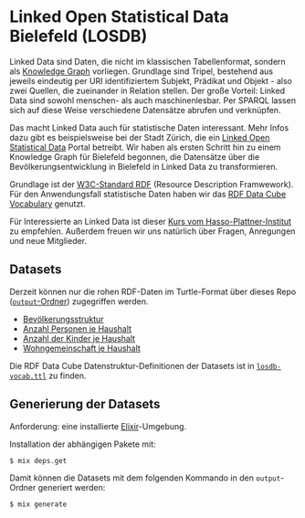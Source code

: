 # Linked Open Statistical Data Bielefeld (LOSDB)

Linked Data sind Daten, die nicht im klassischen Tabellenformat, sondern als [Knowledge Graph](https://en.wikipedia.org/wiki/Knowledge_graph) vorliegen. Grundlage sind Tripel, bestehend aus jeweils eindeutig per URI identifiziertem Subjekt, Prädikat und Objekt - also zwei Quellen, die zueinander in Relation stellen. Der große Vorteil: Linked Data sind sowohl menschen- als auch maschinenlesbar. Per SPARQL lassen sich auf diese Weise verschiedene Datensätze abrufen und verknüpfen.

Das macht Linked Data auch für statistische Daten interessant. Mehr Infos dazu gibt es beispielsweise bei der Stadt Zürich, die ein [Linked Open Statistical Data](https://www.stadt-zuerich.ch/prd/de/index/statistik/publikationen-angebote/linked-open-statistical-data.html) Portal betreibt. Wir haben als ersten Schritt hin zu einem Knowledge Graph für Bielefeld begonnen, die Datensätze über die Bevölkerungsentwicklung in Bielefeld in Linked Data zu transformieren.

Grundlage ist der [W3C-Standard RDF](https://www.w3.org/RDF/) (Resource Description Framwework). Für den Anwendungsfall statistische Daten haben wir das [RDF Data Cube Vocabulary](https://www.w3.org/TR/vocab-data-cube/) genutzt.

Für Interessierte an Linked Data ist dieser [Kurs vom Hasso-Plattner-Institut](https://open.hpi.de/courses/semanticweb2016?locale=de) zu empfehlen. Außerdem freuen wir uns natürlich über Fragen, Anregungen und neue Mitglieder.


## Datasets

Derzeit können nur die rohen RDF-Daten im Turtle-Format über dieses Repo ([`output`-Ordner](output/)) zugegriffen werden.

- [Bevölkerungsstruktur](output/bev_struktur.ttl)
- [Anzahl Personen je Haushalt](output/haushalte_anzahl_personen.ttl)
- [Anzahl der Kinder je Haushalt](output/haushalte_anzahl_kinder.ttl)
- [Wohngemeinschaft je Haushalt](output/haushalte_wohngemeinschaften.ttl)

Die RDF Data Cube Datenstruktur-Definitionen der Datasets ist in [`losdb-vocab.ttl`](priv/vocabs/losdb-vocab.ttl) zu finden.


## Generierung der Datasets

Anforderung: eine installierte [Elixir](https://elixir-lang.org/install.html)-Umgebung.

Installation der abhängigen Pakete mit:

```shell
$ mix deps.get
```

Damit können die Datasets mit dem folgenden Kommando in den `output`-Ordner generiert werden:

```shell
$ mix generate
```
